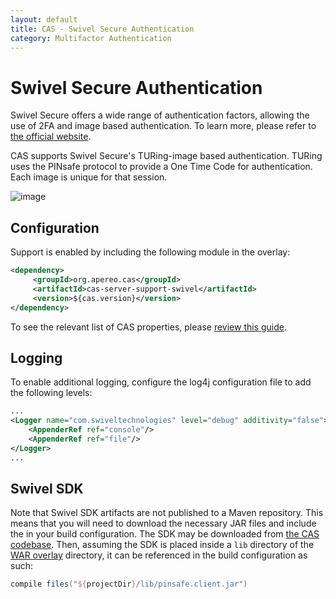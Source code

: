 ```yaml
---
layout: default
title: CAS - Swivel Secure Authentication
category: Multifactor Authentication
---
```


# Swivel Secure Authentication

Swivel Secure offers a wide range of authentication factors, allowing the use of 2FA and image based authentication. To learn more, please refer to [the official website](https://swivelsecure.com/).

CAS supports Swivel Secure's TURing-image based authentication. TURing uses the PINsafe protocol to provide a One Time Code for authentication. Each image is unique for that session. 

![image](https://user-images.githubusercontent.com/1205228/27012173-e8e32020-4e98-11e7-935f-c5166f228bd5.png)

## Configuration

Support is enabled by including the following module in the overlay:

```xml
<dependency>
     <groupId>org.apereo.cas</groupId>
     <artifactId>cas-server-support-swivel</artifactId>
     <version>${cas.version}</version>
</dependency>
```

To see the relevant list of CAS properties, please [review this guide](../configuration/Configuration-Properties.html#swivel-secure).

## Logging

To enable additional logging, configure the log4j configuration file to add the following levels:

```xml
...
<Logger name="com.swiveltechnologies" level="debug" additivity="false">
    <AppenderRef ref="console"/>
    <AppenderRef ref="file"/>
</Logger>
...
```

## Swivel SDK

Note that Swivel SDK artifacts are not published to a Maven repository. This means that you will need to download the necessary JAR files and include the in your build configuration. The SDK may be downloaded from [the CAS codebase](https://github.com/apereo/cas/blob/master/support/cas-server-support-swivel/lib/pinsafe.client.jar). Then, assuming the SDK is placed inside a `lib` directory of the [WAR overlay](../installation/WAR-Overlay-Installation.html) directory, it can be referenced in the build configuration as such:

```gradle
compile files("${projectDir}/lib/pinsafe.client.jar")
```

